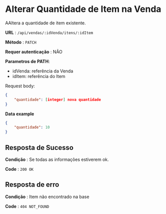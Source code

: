 # Alterar Quantidade de Item na Venda

AAltera a quantidade de item existente.

**URL** : `/api/vendas/:idVenda/itens/:idItem`

**Método** : `PATCH`

**Requer autenticação** : NÃO

**Parametros de PATH**: 
* idVenda: referência da Venda
* idItem: referência do Item

Request body:

```json
{
    "quantidade": [integer] nova quantidade
}
```

**Data example**

```json
{
    "quantidade": 10
}
```

## Resposta de Sucesso

**Condição** : Se todas as informações estiverem ok.

**Code** : `200 OK`

## Resposta de erro

**Condição** : Item não encontrado na base

**Code** : `404 NOT_FOUND`